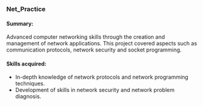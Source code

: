 ### Net_Practice
#### Summary: 
Advanced computer networking skills through the creation and management of network applications. This project covered aspects such as communication protocols, network security and socket programming.
#### Skills acquired:
* In-depth knowledge of network protocols and network programming techniques.
* Development of skills in network security and network problem diagnosis.
